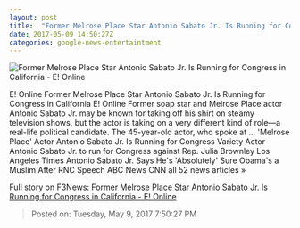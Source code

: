 ```yaml
---
layout: post
title:  "Former Melrose Place Star Antonio Sabato Jr. Is Running for Congress in California - E! Online"
date: 2017-05-09 14:50:27Z
categories: google-news-entertaintment
---
```


![Former Melrose Place Star Antonio Sabato Jr. Is Running for Congress in California - E! Online](http://akns-images.eonline.com/eol_images/Entire_Site/201748/rs_600x600-170508184004-600.Antonio-Sabato-Jr.-Politics-Ohio.ms.050817.jpg?downsize=450:*&crop=450:350;left,top)

E! Online Former Melrose Place Star Antonio Sabato Jr. Is Running for Congress in California E! Online Former soap star and Melrose Place actor Antonio Sabato Jr. may be known for taking off his shirt on steamy television shows, but the actor is taking on a very different kind of role—a real-life political candidate. The 45-year-old actor, who spoke at ... 'Melrose Place' Actor Antonio Sabato Jr. Is Running for Congress Variety Actor Antonio Sabato Jr. to run for Congress against Rep. Julia Brownley Los Angeles Times Antonio Sabato Jr. Says He's 'Absolutely' Sure Obama's a Muslim After RNC Speech ABC News CNN all 52 news articles »


Full story on F3News: [Former Melrose Place Star Antonio Sabato Jr. Is Running for Congress in California - E! Online](http://www.f3nws.com/n/g2dVRH)

> Posted on: Tuesday, May 9, 2017 7:50:27 PM
